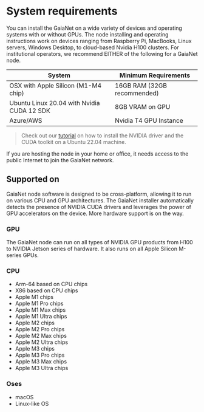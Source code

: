# System requirements

You can install the GaiaNet on a wide variety of devices and operating systems with or without GPUs. The node installing and operating instructions work on devices ranging from Raspberry Pi, MacBooks, Linux servers, Windows Desktop, to cloud-based Nvidia H100 clusters. For institutional operators, we recommend EITHER of the following for a GaiaNet node. 

| System                                     | Minimum Requirements        |
| ------------------------------------------ | --------------------------- |
| OSX with Apple Silicon (M1-M4 chip)	       | 16GB RAM (32GB recommended) |
| Ubuntu Linux 20.04 with Nvidia CUDA 12 SDK | 8GB VRAM on GPU             |
| Azure/AWS                                  | Nvidia T4 GPU Instance      |

> Check out our [tutorial](tasks/cuda) on how to install the NVIDIA driver and the CUDA toolkit on a Ubuntu 22.04 machine.

If you are hosting the node in your home or office, it needs access to the public Internet to join the GaiaNet network.

## Supported on

GaiaNet node software is designed to be cross-platform, allowing it to run on various CPU and GPU architectures. The GaiaNet installer automatically detects the presence of NVIDIA CUDA drivers and leverages the power of GPU accelerators on the device. More hardware support is on the way.

### GPU

The GaiaNet node can run on all types of NVIDIA GPU products from H100 to NVIDIA Jetson series of hardware.
It also runs on all Apple Silicon M-series GPUs.

### CPU

* Arm-64 based on CPU chips
* X86 based on CPU chips
* Apple M1 chips
* Apple M1 Pro chips
* Apple M1 Max chips
* Apple M1 Ultra chips
* Apple M2 chips
* Apple M2 Pro chips
* Apple M2 Max chips
* Apple M2 Ultra chips
* Apple M3 chips
* Apple M3 Pro chips
* Apple M3 Max chips
* Apple M3 Ultra chips

### Oses

* macOS
* Linux-like OS

